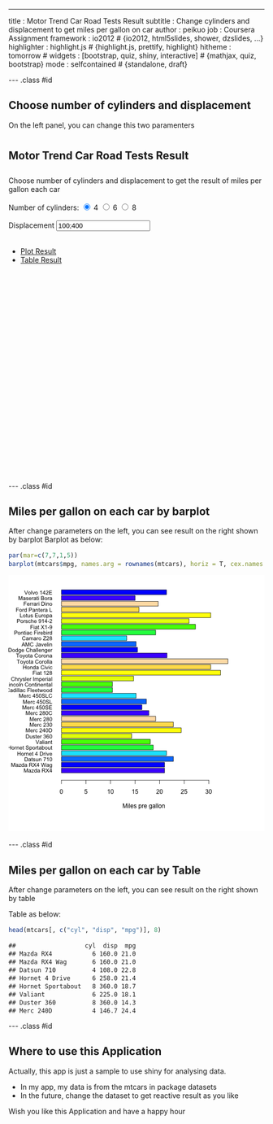 ---
title       : Motor Trend Car Road Tests Result
subtitle    : Change cylinders and displacement to get miles per gallon on car
author      : peikuo
job         : Coursera Assignment
framework   : io2012        # {io2012, html5slides, shower, dzslides, ...}
highlighter : highlight.js  # {highlight.js, prettify, highlight}
hitheme     : tomorrow      # 
widgets     : [bootstrap, quiz, shiny, interactive]            # {mathjax, quiz, bootstrap}
mode        : selfcontained # {standalone, draft}

--- .class #id 

## Choose number of cylinders and displacement
On the left panel, you can change this two paramenters

<div class="row-fluid">
  <div class="container-fluid">
    <h2 style="padding: 10px 0px;">Motor Trend Car Road Tests Result</h2>
    <div class="row-fluid">
      <div class="span4">
        <form class="well">
          Choose number of cylinders and displacement to get the result of miles per gallon each car
          <br/>
          <br/>
          <div id="cyl" class="control-group shiny-input-radiogroup">
            <label class="control-label" for="cyl">Number of cylinders:</label>
            <label class="radio">
              <input type="radio" name="cyl" id="cyl1" value="4" checked="checked"/>
              <span>4</span>
            </label>
            <label class="radio">
              <input type="radio" name="cyl" id="cyl2" value="6"/>
              <span>6</span>
            </label>
            <label class="radio">
              <input type="radio" name="cyl" id="cyl3" value="8"/>
              <span>8</span>
            </label>
          </div>
          <br/>
          <div>
            <label class="control-label" for="range">Displacement</label>
            <input id="range" type="slider" name="range" value="100;400" class="jslider" data-from="60" data-to="500" data-step="1" data-skin="plastic" data-round="FALSE" data-locale="us" data-format="#,##0.#####" data-smooth="FALSE"/>
          </div>
          <br/>
        </form>
      </div>
      <div class="span8">
        <div class="tabbable tabs-above">
          <ul class="nav nav-tabs">
            <li class="active">
              <a href="#tab-2707-1" data-toggle="tab">Plot Result</a>
            </li>
            <li>
              <a href="#tab-2707-2" data-toggle="tab">Table Result</a>
            </li>
          </ul>
          <div class="tab-content">
            <div class="tab-pane active" id="tab-2707-1">
              <div id="plot" class="shiny-plot-output" style="width: 100% ; height: 400px"></div>
            </div>
            <div class="tab-pane" id="tab-2707-2">
              <div id="table" class="shiny-html-output"></div>
            </div>
          </div>
        </div>
      </div>
    </div>
  </div>
</div>

--- .class #id 

## Miles per gallon on each car by barplot
After change parameters on the left, you can see result on the right shown by barplot
Barplot as below:

```r
par(mar=c(7,7,1,5))
barplot(mtcars$mpg, names.arg = rownames(mtcars), horiz = T, cex.names = 0.9, las = 1,         col=topo.colors(10), xlab="Miles pre gallon")
```

![plot of chunk unnamed-chunk-2](assets/fig/unnamed-chunk-2.png) 

--- .class #id 

## Miles per gallon on each car by Table
After change parameters on the left, you can see result on the right shown by table

Table as below:

```r
head(mtcars[, c("cyl", "disp", "mpg")], 8)
```

```
##                   cyl  disp  mpg
## Mazda RX4           6 160.0 21.0
## Mazda RX4 Wag       6 160.0 21.0
## Datsun 710          4 108.0 22.8
## Hornet 4 Drive      6 258.0 21.4
## Hornet Sportabout   8 360.0 18.7
## Valiant             6 225.0 18.1
## Duster 360          8 360.0 14.3
## Merc 240D           4 146.7 24.4
```

--- .class #id 
## Where to use this Application

Actually, this app is just a sample to use shiny for analysing data.
* In my app, my data is from the mtcars in package datasets
* In the future, change the dataset to get reactive result as you like

Wish you like this Application and have a happy hour
